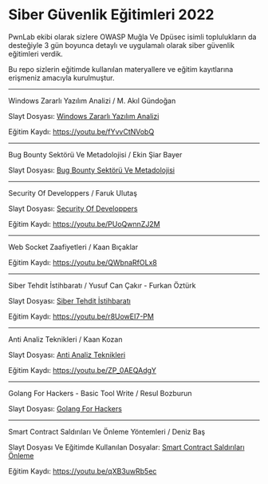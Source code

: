 # Siber Güvenlik Eğitimleri 2022 

PwnLab ekibi olarak sizlere OWASP Muğla Ve Dpüsec isimli toplulukların da desteğiyle 3 gün boyunca detaylı ve uygulamalı olarak siber güvenlik eğitimleri verdik.

Bu repo sizlerin eğitimde kullanılan materyallere ve eğitim kayıtlarına erişmeniz amacıyla kurulmuştur. 

-----

Windows Zararlı Yazılım Analizi / M. Akıl Gündoğan

Slayt Dosyası: [Windows Zararlı Yazılım Analizi](https://github.com/PwnLabMe-Project/Siber-Guvenlik-Egitimleri-2022/blob/678150b4a06203fb4ed61e7349150093b4a4912f/Sunumlar/Temel%20Windows%20Zararl%C4%B1%20Yaz%C4%B1l%C4%B1m%20Analizi.pptx)

Eğitim Kaydı: https://youtu.be/fYvvCtNVobQ

-----

Bug Bounty Sektörü Ve Metadolojisi / Ekin Şiar Bayer

Slayt Dosyası: [Bug Bounty Sektörü Ve Metadolojisi](https://github.com/PwnLabMe-Project/Siber-Guvenlik-Egitimleri-2022/blob/a4db0900ba7d572861c344026adb92374d4db4a0/Sunumlar/Bug%20Bounty%20Sekt%C3%B6r%C3%BC%20ve%20Metodolojisi.odp)

-----

Security Of Developpers / Faruk Ulutaş

Slayt Dosyası: [Security Of Developpers](https://github.com/PwnLabMe-Project/Siber-Guvenlik-Egitimleri-2022/blob/9b919225110397417f1adc60ed919acba4de40de/Sunumlar/Security%20for%20Developers.pdf)

Eğitim Kaydı: https://youtu.be/PUoQwnnZJ2M

-----

Web Socket Zaafiyetleri / Kaan Bıçaklar

Eğitim Kaydı: https://youtu.be/QWbnaRfOLx8

-----

Siber Tehdit İstihbaratı / Yusuf Can Çakır - Furkan Öztürk

Slayt Dosyası: [Siber Tehdit İstihbaratı](https://github.com/PwnLabMe-Project/Siber-Guvenlik-Egitimleri-2022/blob/9b919225110397417f1adc60ed919acba4de40de/Sunumlar/Siber%20Tehdit%20%C4%B0stihbarat%C4%B1.pptx)

Eğitim Kaydı: https://youtu.be/r8UowEI7-PM

-----

Anti Analiz Teknikleri / Kaan Kozan

Slayt Dosyası: [Anti Analiz Teknikleri](https://github.com/PwnLabMe-Project/Siber-Guvenlik-Egitimleri-2022/blob/9b919225110397417f1adc60ed919acba4de40de/Sunumlar/Anti%20Analiz%20Teknikleri.pptx)

Eğitim Kaydı: https://youtu.be/ZP_0AEQAdgY

-----

Golang For Hackers - Basic Tool Write / Resul Bozburun

Slayt Dosyası: [Golang For Hackers](https://github.com/PwnLabMe-Project/Siber-Guvenlik-Egitimleri-2022/blob/9b919225110397417f1adc60ed919acba4de40de/Sunumlar/Gokit%20-%20Automated%20Web%20Application%20Penetration%20Testing.pptx)

-----

Smart Contract Saldırıları Ve Önleme Yöntemleri / Deniz Baş

Slayt Dosyası Ve Eğitimde Kullanılan Dosyalar: [Smart Contract Saldırıları Önleme](http://github.com/0x471/pwnlabme_workshop22)

Eğitim Kaydı: https://youtu.be/qXB3uwRb5ec
